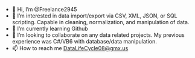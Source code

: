 - 👋 Hi, I’m @Freelance2945
- 👀 I’m interested in data import/export via CSV, XML, JSON, or SQL scripting. Capable in cleaning, normalization, and manipulation of data.
- 🌱 I’m currently learning Github
- 💞️ I’m looking to collaborate on any data related projects. My previous experience was C#/VB6 with database/data manipulation.
- 📫 How to reach me DataLifeCycle08@gmx.us

<!---
DataLifeCycle08/DataLifeCycle08 is a ✨ special ✨ repository because its `README.md` (this file) appears on your GitHub profile.
You can click the Preview link to take a look at your changes.
--->
